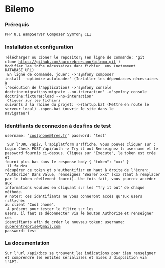 <h1><b>Bilemo</b></h1>

<h3>Prérequis</h3>

<code>PHP 8.1
WampServer
Composer
Symfony CLI</code>

<h3>Installation et configuration</h3>

<code>Télécharger ou cloner le repository (en ligne de commande: 'git clone https://github.com/aurorebressano/bilemo.git')
Modifier les infos nécessaires dans fichier .env (notamment DATABASE_URL)
<br>
En ligne de commande, jouer:
->'symfony composer install --optimize-autoloader' (Installer les dépendances nécessaires à l'exécution de l'application)
->'symfony console doctrine:migrations:migrate --no-interaction'
->'symfony console doctrine:fixtures:load --no-interaction'
<br>
Cliquer sur les fichiers suivants à la racine du projet:
->startup.bat (Mettre en route le serveur local)
->open.bat (ouvrir le site dans le navigateur)</code>

<h3>Identifiants de connexion à des fins de test</h3>

<code>username: 'coolphone@free.fr' 
password: 'test'
<br>
Sur l'URL /api/, l'apiplatform s'affiche.
Vous pouvez cliquer sur : 
Login Check
POST /api/auth -> Try it out
Renseignez le username et le password fournis ci-dessus.
Cliquez sur "Execute", le token est crée et fourni plus bas dans le response body
{
  "token": "xxx"
}
<br>
Il faudra récupérer ce token et s'authentifier en haut à droite de l'écran: "Authorize"
Dans Value, renseignez 'Bearer xxx" (xxx étant à remplacer par le token réellement fourni).
Une fois fait, vous pourrez accéder aux informations voulues en cliquant sur les "Try it out" de chaque méthode.
A noter: ces identifiants ne vous donneront accès qu'aux users rattachés au client "Cool phone".
<br>
A présent pour tester le filtre sur les users, il faut se déconnecter via le bouton Authorize et renseigner ces identifiants afin de créer le nouveau token:
username: superentreprise@gmail.com
password: test
</code>

<h3> La documentation </h3>
<code>Sur l'url /api/docs se trouvent les indications pour bien renseigner et comprendre les entités sérializées et mises à disposition via l'API.      
</code>
